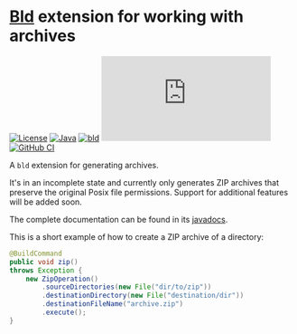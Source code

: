 # [Bld](https://github.com/rife2/rife2/wiki/What-Is-Bld) extension for working with archives

[![License](https://img.shields.io/badge/license-Apache%20License%202.0-blue.svg)](https://opensource.org/licenses/Apache-2.0)
[![Java](https://img.shields.io/badge/java-17%2B-blue)](https://www.oracle.com/java/technologies/javase/jdk17-archive-downloads.html)
[![bld](https://img.shields.io/badge/2.0.1-FA9052?label=bld&labelColor=2392FF)](https://rife2.com/bld)
[![Release](https://flat.badgen.net/maven/v/metadata-url/https:/repo.rife2.com/releases/com/uwyn/rife2/bld-archive/maven-metadata.xml)](https://repo.rife2.com/#/releases/com/uwyn/rife2/bld-archive)
[![GitHub CI](https://github.com/rife2/bld-archive/actions/workflows/bld.yml/badge.svg)](https://github.com/rife2/bld-archive/actions/workflows/bld.yml)

A `bld` extension for generating archives.

It's in an incomplete state and currently only generates ZIP archives that
preserve the original Posix file permissions. Support for additional features
will be added soon.

The complete documentation can be found in its [javadocs](https://rife2.github.io/bld-archive/rife/bld/extension/package-summary.html).

This is a short example of how to create a ZIP archive of a directory:

```java
@BuildCommand
public void zip()
throws Exception {
    new ZipOperation()
        .sourceDirectories(new File("dir/to/zip"))
        .destinationDirectory(new File("destination/dir"))
        .destinationFileName("archive.zip")
        .execute();
}
```